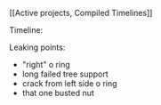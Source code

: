 
[[Active projects, Compiled Timelines]]

Timeline: 
	

Leaking points:

- "right" o ring
- long failed tree support
- crack from left side o ring
- that one busted nut